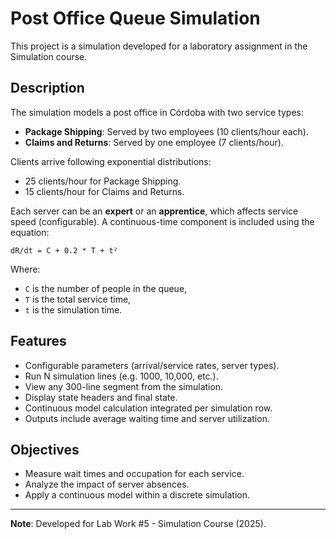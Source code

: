 # Post Office Queue Simulation

This project is a simulation developed for a laboratory assignment in the Simulation course.

## Description

The simulation models a post office in Córdoba with two service types:

- **Package Shipping**: Served by two employees (10 clients/hour each).
- **Claims and Returns**: Served by one employee (7 clients/hour).

Clients arrive following exponential distributions:
- 25 clients/hour for Package Shipping.
- 15 clients/hour for Claims and Returns.

Each server can be an **expert** or an **apprentice**, which affects service speed (configurable). A continuous-time component is included using the equation:

```
dR/dt = C + 0.2 * T + t²
```

Where:
- `C` is the number of people in the queue,
- `T` is the total service time,
- `t` is the simulation time.

## Features

- Configurable parameters (arrival/service rates, server types).
- Run N simulation lines (e.g. 1000, 10,000, etc.).
- View any 300-line segment from the simulation.
- Display state headers and final state.
- Continuous model calculation integrated per simulation row.
- Outputs include average waiting time and server utilization.

## Objectives

- Measure wait times and occupation for each service.
- Analyze the impact of server absences.
- Apply a continuous model within a discrete simulation.

---

**Note**: Developed for Lab Work #5 - Simulation Course (2025).
